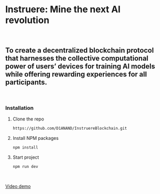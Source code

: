 # Instruere:  Mine the next AI revolution

<br />

## To create a decentralized blockchain protocol that harnesses the collective computational power of users’ devices for training AI models while offering rewarding experiences for all participants.

<br />

### Installation

1. Clone the repo
   ```sh
   https://github.com/D1ANAND/InstruereBlockchain.git
   
   ```
2. Install NPM packages
   ```sh
   npm install
   ```
   
3. Start project
   ```sh
   npm run dev
   ```

<br />

   [Video demo]([https://youtu.be/bSFRHbp7co4?si=QKJ8Q6G8gEJoQmm5](https://t.co/EgzTWFBnvz))
